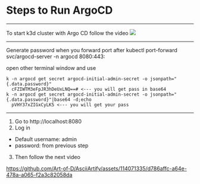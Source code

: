 # Steps to Run ArgoCD

---

To start k3d cluster with Argo CD follow the video
![](argocd.gif)

---

Generate password when you forward port after kubectl port-forward svc/argocd-server -n argocd 8080:443:

open other terminal window and use

```
k -n argocd get secret argocd-initial-admin-secret -o jsonpath="{.data.password}"
  cFZIWTM3eFpJR3hDeUxLNQ==# <--- you will get pass in base64
k -n argocd get secret argocd-initial-admin-secret -o jsonpath="{.data.password}"|base64 -d;echo
  pVHY37xZIGxCyLK5 <--- you will get your pass
```

---

1. Go to http://localhost:8080
2. Log in

- Default username: admin
- password: from previous step

3. Then follow the next video

https://github.com/Art-of-D/AsciiArtify/assets/114071335/d786affc-a64e-478a-a065-f2a3c82058da

